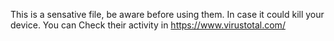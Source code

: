 This is a sensative file, be aware before using them. In case it could kill your device.
You can Check their activity in https://www.virustotal.com/

